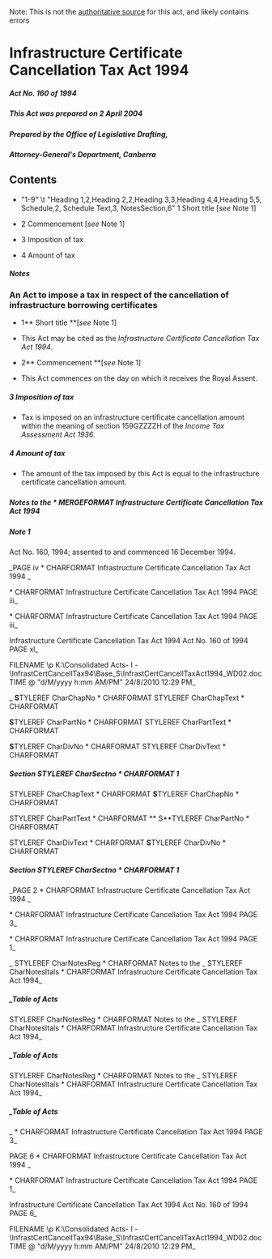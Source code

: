 Note: This is not the [authoritative source](https://www.comlaw.gov.au/Details/C2004C00832) for this act, and likely contains errors

# Infrastructure Certificate Cancellation Tax Act 1994

##### Act No. 160 of 1994

##### This Act was prepared on 2 April 2004

##### Prepared by the Office of Legislative Drafting,
##### Attorney-General's Department, Canberra


## 
## Contents


   *   "1-9" \t "Heading 1,2,Heading 2,2,Heading 3,3,Heading 4,4,Heading 5,5, Schedule,2, Schedule Text,3, NotesSection,6" 1	Short title [_see_ Note 1]	 

   * 2	Commencement [_see_ Note 1]	 

   * 3	Imposition of tax	 

   * 4	Amount of tax	 

##### Notes	 

### 
### An Act to impose a tax in respect of the cancellation of infrastructure borrowing certificates


  * 1**  Short title **[_see_ Note 1]

  * This Act may be cited as the _Infrastructure Certificate Cancellation Tax Act 1994_.

  * 2**  Commencement **[_see_ Note 1]

  * This Act commences on the day on which it receives the Royal Assent.

##### 3  Imposition of tax

  * Tax is imposed on an infrastructure certificate cancellation amount within the meaning of section 159GZZZZH of the _Income Tax Assessment Act 1936_.

##### 4  Amount of tax

  * The amount of the tax imposed by this Act is equal to the infrastructure certificate cancellation amount.

##### 
##### Notes to the   \* MERGEFORMAT Infrastructure Certificate Cancellation Tax Act 1994


##### Note 1

Act No. 160, 1994; assented to and commenced 16 December 1994.

_PAGE  iv              \* CHARFORMAT Infrastructure Certificate Cancellation Tax Act 1994       _

  \* CHARFORMAT Infrastructure Certificate Cancellation Tax Act 1994                    PAGE  iii_

  \* CHARFORMAT Infrastructure Certificate Cancellation Tax Act 1994                    PAGE  iii_

  Infrastructure Certificate Cancellation Tax Act 1994         Act No. 160 of 1994        PAGE xl_

 FILENAME \p K:\Consolidated Acts\- I -\InfrastCertCancellTax94\Base_S\InfrastCertCancellTaxAct1994_WD02.doc  TIME \@ "d/M/yyyy h:mm AM/PM" 24/8/2010 12:29 PM_

_ **S**TYLEREF  CharChapNo  \* CHARFORMAT    STYLEREF  CharChapText  \* CHARFORMAT 

 **S**TYLEREF  CharPartNo  \* CHARFORMAT    STYLEREF  CharPartText  \* CHARFORMAT 

 **S**TYLEREF  CharDivNo  \* CHARFORMAT    STYLEREF  CharDivText  \* CHARFORMAT 

##### Section  STYLEREF  CharSectno  \* CHARFORMAT 1

 STYLEREF  CharChapText  \* CHARFORMAT    **S**TYLEREF  CharChapNo  \* CHARFORMAT 

 STYLEREF  CharPartText  \* CHARFORMAT   ** S**TYLEREF  CharPartNo  \* CHARFORMAT 

 STYLEREF  CharDivText  \* CHARFORMAT    **S**TYLEREF  CharDivNo  \* CHARFORMAT 

##### Section  STYLEREF  CharSectno  \* CHARFORMAT 1

_PAGE  2              \* CHARFORMAT Infrastructure Certificate Cancellation Tax Act 1994       _

  \* CHARFORMAT Infrastructure Certificate Cancellation Tax Act 1994                    PAGE  3_

  \* CHARFORMAT Infrastructure Certificate Cancellation Tax Act 1994                    PAGE  1_

_ STYLEREF  CharNotesReg  \* CHARFORMAT Notes to the  _ STYLEREF  CharNotesItals  \* CHARFORMAT Infrastructure Certificate Cancellation Tax Act 1994_

##### _Table of Acts

 STYLEREF  CharNotesReg  \* CHARFORMAT Notes to the  _ STYLEREF  CharNotesItals  \* CHARFORMAT Infrastructure Certificate Cancellation Tax Act 1994_

##### _Table of Acts

 STYLEREF  CharNotesReg  \* CHARFORMAT Notes to the  _ STYLEREF  CharNotesItals  \* CHARFORMAT Infrastructure Certificate Cancellation Tax Act 1994_

##### _Table of Acts

_  \* CHARFORMAT Infrastructure Certificate Cancellation Tax Act 1994                    PAGE  3_

PAGE  6              \* CHARFORMAT Infrastructure Certificate Cancellation Tax Act 1994       _

  \* CHARFORMAT Infrastructure Certificate Cancellation Tax Act 1994                    PAGE  1_

  Infrastructure Certificate Cancellation Tax Act 1994         Act No. 160 of 1994        PAGE 6_

 FILENAME \p K:\Consolidated Acts\- I -\InfrastCertCancellTax94\Base_S\InfrastCertCancellTaxAct1994_WD02.doc  TIME \@ "d/M/yyyy h:mm AM/PM" 24/8/2010 12:29 PM_

